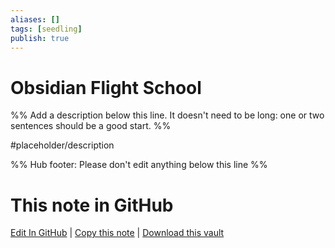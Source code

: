 ```yaml
---
aliases: []
tags: [seedling]
publish: true
---
```


# Obsidian Flight School

%% Add a description below this line. It doesn't need to be long: one or two sentences should be a good start. %%

#placeholder/description

%% Hub footer: Please don't edit anything below this line %%

# This note in GitHub

<span class="git-footer">[Edit In GitHub](https://github.dev/obsidian-community/obsidian-hub/blob/main/06%20-%20Inbox/Obsidian%20Flight%20School.md "git-hub-edit-note") | [Copy this note](https://raw.githubusercontent.com/obsidian-community/obsidian-hub/main/06%20-%20Inbox/Obsidian%20Flight%20School.md "git-hub-copy-note") | [Download this vault](https://github.com/obsidian-community/obsidian-hub/archive/refs/heads/main.zip "git-hub-download-vault") </span>
